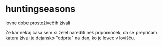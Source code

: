 # huntingseasons
lovne dobe prostoživečih živali

Že kar nekaj časa sem si želel narediti nek pripomoček, da se prepričam katera žival je dejansko "odprta" na dan, ko je lovec v lovišču.
